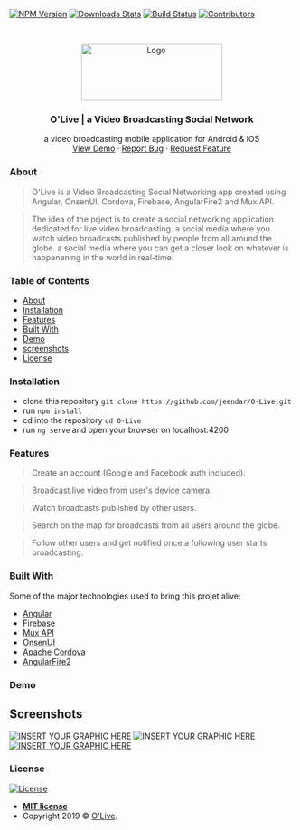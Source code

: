 [![NPM Version][npm-image]][npm-url]
[![Downloads Stats][npm-downloads]][npm-url]
[![Build Status][build-shield]]()
[![Contributors][contributors-shield]]()


<!-- PROJECT LOGO -->
<br />
<p align="center">
  <a href="https://github.com/othneildrew/Best-README-Template">
    <img src="https://i.imgur.com/T9s1C6e.png" alt="Logo" width="250" height="100">
  </a>

  <h3 align="center">O'Live | a Video Broadcasting Social Network
</h3>

  <p align="center">
    a video broadcasting mobile application for Android & iOS
    <br />
    <a href="https://github.com/jeendar/O-Live">View Demo</a>
    ·
    <a href="https://github.com/jeendar/O-Live/issues">Report Bug</a>
    ·
    <a href="https://github.com/jeendar/O-Live/issues">Request Feature</a>
  </p>
</p>

<!-- [![FVCproductions](https://avatars1.githubusercontent.com/u/4284691?v=3&s=200)](http://fvcproductions.com) -->

<!-- ***INSERT GRAPHIC HERE (include hyperlink in image)***-->


### About
> O'Live is a Video Broadcasting Social Networking app created using Angular, OnsenUI, Cordova, Firebase, AngularFire2 and Mux API.

> The idea of the prject is to create a social networking application dedicated for live video broadcasting. a social media where you watch video broadcasts published by people from all around the globe. a social media where you can get a closer look on whatever is happenening in the world in real-time.



### Table of Contents

- [About](#about)
- [Installation](#installation)
- [Features](#features)
- [Built With](#built-with)
- [Demo](#demo)
- [screenshots](#screenshots)
- [License](#license)



### Installation

- clone this repository `git clone https://github.com/jeendar/O-Live.git`
- run `npm install` 
- cd into the repository `cd O-Live` 
- run `ng serve` and open your browser on localhost:4200

### Features
 > Create an account (Google and Facebook auth included).

 > Broadcast live video from user's device camera.

 > Watch broadcasts published by other users.

 > Search on the map for broadcasts from all users around the globe.

 > Follow other users and get notified once a following user starts broadcasting.

### Built With

Some of the major technologies used to bring this projet alive:
* [Angular](https://angular.io/)
* [Firebase](https://firebase.google.com/docs/firestore)
* [Mux API](https://mux.com/)
* [OnsenUI](https://onsen.io)
* [Apache Cordova](https://cordova.apache.org/)
* [AngularFire2](https://github.com/angular/angularfire2)

### Demo


## Screenshots
[![INSERT YOUR GRAPHIC HERE](https://i.imgur.com/tGhYIze.png)]()
[![INSERT YOUR GRAPHIC HERE](https://i.imgur.com/1Sw3hkO.png)]()
[![INSERT YOUR GRAPHIC HERE](https://i.imgur.com/5mNEfZk.png)]()


### License

[![License](http://img.shields.io/:license-mit-blue.svg?style=flat-square)](http://badges.mit-license.org)

- **[MIT license](http://opensource.org/licenses/mit-license.php)**
- Copyright 2019 © <a href="https://github.com/jeendar/O-Live" target="_blank">O'Live</a>.

<!-- MARKDOWN LINKS & IMAGES -->
[build-shield]: https://img.shields.io/badge/build-passing-brightgreen.svg?style=flat-square
[contributors-shield]: https://img.shields.io/badge/contributors-1-orange.svg?style=flat-square
[license-shield]: https://img.shields.io/badge/license-MIT-blue.svg?style=flat-square
[license-url]: https://choosealicense.com/licenses/mit
[product-screenshot]: https://raw.githubusercontent.com/othneildrew/Best-README-Template/master/screenshot.png
[npm-image]: https://img.shields.io/npm/v/datadog-metrics.svg?style=flat-square
[npm-url]: https://npmjs.org/package/datadog-metrics
[npm-downloads]: https://img.shields.io/npm/dm/datadog-metrics.svg?style=flat-square
[travis-image]: https://img.shields.io/travis/dbader/node-datadog-metrics/master.svg?style=flat-square
[travis-url]: https://travis-ci.org/dbader/node-datadog-metrics
[wiki]: https://github.com/yourname/yourproject/wiki
